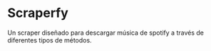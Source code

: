 # Scraperfy

Un scraper diseñado para descargar música de spotify a través de diferentes tipos de métodos.